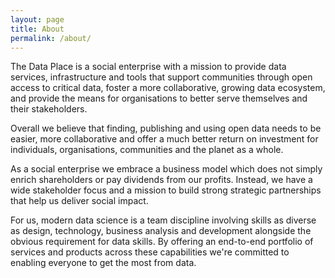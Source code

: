 ```yaml
---
layout: page
title: About
permalink: /about/
---
```


The Data Place is a social enterprise with a mission to provide data services, infrastructure and tools that support communities through open access to critical data, foster a more collaborative, growing data ecosystem, and provide the means for organisations to better serve themselves and their stakeholders.

Overall we believe that finding, publishing and using open data needs to be easier, more collaborative and offer a much better return on investment for individuals, organisations, communities and the planet as a whole.

As a social enterprise we embrace a business model which does not simply enrich
shareholders or pay dividends from our profits. Instead, we have a wide stakeholder focus and a mission to build strong strategic partnerships that help us deliver social impact.

For us, modern data science is a team discipline involving skills as diverse as design, technology, business analysis and development alongside the obvious requirement for data skills. By offering an end-to-end portfolio of services and products across these capabilities we're committed to enabling everyone to get the most from data.
